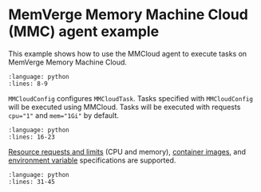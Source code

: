 # MemVerge Memory Machine Cloud (MMC) agent example

This example shows how to use the MMCloud agent to execute tasks on MemVerge Memory Machine Cloud.

```{rli} https://raw.githubusercontent.com/flyteorg/flytesnacks/master/examples/mmcloud_agent/mmcloud_agent/mmcloud_agent_example_usage.py
:language: python
:lines: 8-9
```

`MMCloudConfig` configures `MMCloudTask`. Tasks specified with `MMCloudConfig` will be executed using MMCloud. Tasks will be executed with requests `cpu="1"` and `mem="1Gi"` by default.

```{rli} https://raw.githubusercontent.com/flyteorg/flytesnacks/master/examples/mmcloud_agent/mmcloud_agent/mmcloud_agent_example_usage.py
:language: python
:lines: 16-23
```

[Resource requests and limits](https://docs.flyte.org/en/latest/user_guide/productionizing/customizing_task_resources.html) (CPU and memory), [container images](https://docs.flyte.org/en/latest/user_guide/customizing_dependencies/multiple_images_in_a_workflow.html), and [environment variable](https://docs.flyte.org/en/latest/api/flytekit/generated/flytekit.task.html) specifications are supported.

```{rli} https://raw.githubusercontent.com/flyteorg/flytesnacks/master/examples/mmcloud_agent/mmcloud_agent/mmcloud_agent_example_usage.py
:language: python
:lines: 31-45
```
